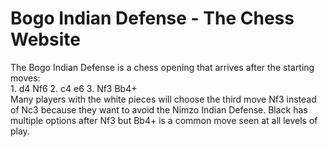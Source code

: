 # Bogo Indian Defense - The Chess Website
The Bogo Indian Defense is a chess opening that arrives after the starting moves:<br>1. d4 Nf6
2. c4 e6
3. Nf3 Bb4+<br>Many players with the white pieces will choose the third move Nf3 instead of Nc3 because they want to avoid the Nimzo Indian Defense. Black has multiple options after Nf3 but Bb4+ is a common move seen at all levels of play.<br>